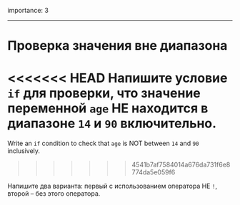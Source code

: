 importance: 3

---

# Проверка значения вне диапазона

<<<<<<< HEAD
Напишите условие `if` для проверки, что значение переменной `age` НЕ находится в диапазоне `14` и `90` включительно.
=======
Write an `if` condition to check that `age` is NOT between `14` and `90` inclusively.
>>>>>>> 4541b7af7584014a676da731f6e8774da5e059f6

Напишите два варианта: первый с использованием оператора НЕ `!`, второй – без этого оператора.
